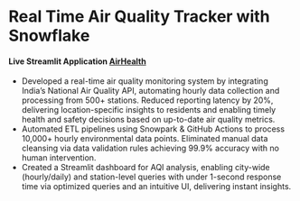 # Real Time Air Quality Tracker with Snowflake

#### Live Streamlit Application [AirHealth](https://real-time-air-quality.streamlit.app/)

- Developed a real-time air quality monitoring system by integrating India’s National Air Quality API, automating hourly data
collection and processing from 500+ stations. Reduced reporting latency by 20%, delivering location-specific insights to
residents and enabling timely health and safety decisions based on up-to-date air quality metrics.
- Automated ETL pipelines using Snowpark & GitHub Actions to process 10,000+ hourly environmental data points. Eliminated
manual data cleansing via data validation rules achieving 99.9% accuracy with no human intervention.
- Created a Streamlit dashboard for AQI analysis, enabling city-wide (hourly/daily) and station-level queries with under 1-second
response time via optimized queries and an intuitive UI, delivering instant insights.
